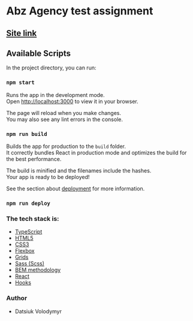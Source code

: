 # Abz Agency test assignment

## [Site link](https://vladimir21500.github.io/abz-agency-test/)

## Available Scripts

In the project directory, you can run:

### `npm start`

Runs the app in the development mode.\
Open [http://localhost:3000](http://localhost:3000) to view it in your browser.

The page will reload when you make changes.\
You may also see any lint errors in the console.

### `npm run build`

Builds the app for production to the `build` folder.\
It correctly bundles React in production mode and optimizes the build for the best performance.

The build is minified and the filenames include the hashes.\
Your app is ready to be deployed!

See the section about [deployment](https://facebook.github.io/create-react-app/docs/deployment) for more information.

### `npm run deploy`

### The tech stack is:

- [TypeScript](https://www.typescriptlang.org/)
- [HTML5](https://en.wikipedia.org/wiki/HTML5)
- [CSS3](https://en.wikipedia.org/wiki/Cascading_Style_Sheets)
- [Flexbox](https://en.wikipedia.org/wiki/CSS_Flexible_Box_Layout)
- [Grids](https://developer.mozilla.org/en/docs/Web/CSS/CSS_Grid_Layout)
- [Sass (Scss)](https://sass-lang.com/)
- [BEM methodology](https://en.bem.info/methodology/)
- [React](https://ru.reactjs.org/)
- [Hooks](https://ru.reactjs.org/docs/hooks-intro.html)

### Author

- Datsiuk Volodymyr

